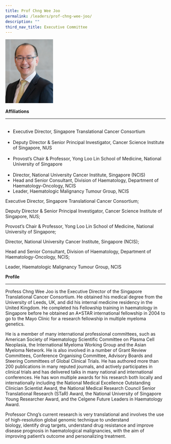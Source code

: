 ```yaml
---
title: Prof Chng Wee Joo
permalink: /leaders/prof-chng-wee-joo/
description: ""
third_nav_title: Executive Committee
---
```

<img src="/images/Leaders/prof%20chng%20wee%20joo.png" style="width:150px">

**Affiliations**&nbsp;

* * *

<ul>  
&nbsp;&nbsp;<li>Executive Director, Singapore Translational Cancer Consortium</li>  
&nbsp;&nbsp;<li>Deputy Director &amp; Senior Principal Investigator, Cancer Science Institute of Singapore, NUS</li>  
&nbsp;&nbsp;<li>Provost’s Chair &amp; Professor, Yong Loo Lin School of Medicine, National University of Singapore</li>  
&nbsp;&nbsp;<li>Director, National University Cancer Institute, Singapore (NCIS)</li>
	<li>Head and Senior Consultant, Division of Haematology, Department of Haematology-Oncology, NCIS</li>
	<li>Leader, Haematologic Malignancy Tumour Group, NCIS</li>
</ul>

Executive Director, Singapore Translational Cancer Consortium;&nbsp;

Deputy Director &amp; Senior Principal Investigator, Cancer Science Institute of Singapore, NUS;&nbsp;

Provost’s Chair &amp; Professor, Yong Loo Lin School of Medicine, National University of Singapore;&nbsp;

Director, National University Cancer Institute, Singapore (NCIS);&nbsp;

Head and Senior Consultant, Division of Haematology, Department of Haematology-Oncology, NCIS;&nbsp;

Leader, Haematologic Malignancy Tumour Group, NCIS&nbsp;

**Profile**&nbsp;

* * *

Profess Chng Wee Joo is the Executive Director of the Singapore Translational Cancer Consortium. He obtained his medical degree from the University of Leeds, UK, and did his internal medicine residency in the United Kingdom. He completed his Fellowship training in haematology in Singapore before he obtained an A\*STAR international fellowship in 2004 to go to the Mayo Clinic for a research fellowship in multiple myeloma genetics.&nbsp;

He is a member of many international professional committees, such as American Society of Haematology Scientific Committee on Plasma Cell Neoplasia, the International Myeloma Working&nbsp;Group&nbsp;and the Asian Myeloma Network. He is also involved in&nbsp;a number of&nbsp;Grant Review Committees, Conference Organising Committee, Advisory Boards and Steering Committees of Global Clinical Trials. He has authored more than 200 publications in many reputed journals, and actively&nbsp;participates&nbsp;in clinical trials and has delivered talks in many national and international conferences. He has won multiple awards for his research both locally and internationally including the National Medical Excellence Outstanding Clinician Scientist Award, the National Medical Research Council Senior Translational Research (STaR) Award, the National University of Singapore Young Researcher Award, and the Celgene Future Leaders in Haematology Award.&nbsp;

Professor Chng’s current research is very translational and involves the use of high-resolution global genomic technique to understand biology,&nbsp;identify&nbsp;drug targets, understand drug&nbsp;resistance&nbsp;and improve disease prognosis in haematological malignancies, with the&nbsp;aim&nbsp;of improving patient’s outcome and personalizing treatment.